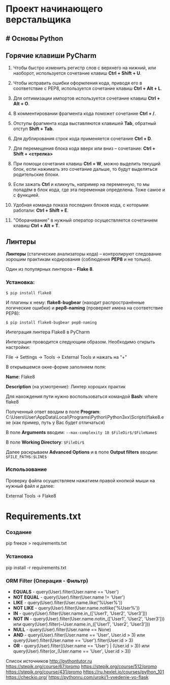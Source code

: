 # Проект начинающего верстальщика
## # Основы Python

## Горячие клавиши PyCharm

1.  Чтобы быстро изменить регистр слов с верхнего на нижний, или наоборот,
    используется сочетание клавиш **Ctrl + Shift + U**.

2.  Чтобы исправить ошибки оформления кода, приводя его в соответствие с
    PEP8, используется сочетание клавиш **Ctrl + Alt + L**.

3.  Для оптимизации импортов используется сочетание клавиш **Ctrl + Alt + O**.

4.  В комментировании фрагмента кода поможет сочетание **Ctrl + /**.

5.  Отступы фрагмента кода выставляются клавишей **Tab**, обратный отступ
    **Shift + Tab**.

6.  Для дублирования строк кода применяется сочетание **Ctrl + D**.

7.  Для перемещения блока кода вверх или вниз – сочетание: **Ctrl + Shift +
    \<стрелка\>**

8.  При помощи сочетания клавиш **Ctrl + W**, можно выделить текущий блок, если
    нажимать это сочетание дальше, то будут выделяться родительские блоки.

9.  Если зажать **Ctrl** и кликнуть, например на переменную, то мы попадём в
    блок кода, где эта переменная определена. Тоже самое и с функцией.

10. Удобная команда показа последних блоков кода, с которыми работали: **Ctrl + Shift + E**.

11. "Оборачивание" в нужный оператор осуществляется сочетанием клавиш **Ctrl + Alt + T**.

## Линтеры

**Линтеры** (статические анализаторы кода) – контролируют следование хорошим
практикам кодирования (соблюдения **PEP8** и не только).

Один из популярных линтеров – **Flake 8**.

### Установка:

`$ pip install flake8`

И плагины к нему: **flake8-bugbear** (находит распространённые логические
ошибки) и **pep8-naming** (проверяет имена на соответствие PEP8):

`$ pip install flake8-bugbear pep8-naming`

Интеграция линтера Flake8 в PyCharm

Интеграция проводится следующим образом. Необходимо открыть настройки:

File → Settings → Tools → External Tools и нажать на “+”

В открывшемся окне-форме заполняем поля:

**Name**: Flake8

**Description** (на усмотрение): Линтер хороших практик

Для нахождения пути нужно воспользоваться командой **Bash**: where flake8

Полученный ответ вводим в поле **Program**:
C:\\Users\\User\\AppData\\Local\\Programs\\Python\\Python3xx\\Scripts\\flake8.exe
(как пример, путь у Вас будет отличаться)

В поле **Arguments** вводим: `--max-complexity 10 $FileDir$/$FileName$`

В поле **Working Directory**: `$FileDir$`

Далее раскрываем **Advanced Options** и в поле **Output filters** вводим: `$FILE_PATH$:$LINE$`

### Использование

Проверку файла осуществляем нажатием правой кнопкой мыши на нужный файл и далее:

External Tools → Flake8

# Requirements.txt

### Создание

pip freeze > requirements.txt

### Установка

pip install -r requirements.txt

### ORM Filter (Операция - Фильтр)
 * **EQUALS** - query(User).filter(User.name == 'User')
 * **NOT EQUAL** - query(User).filter(User.name != 'User')
 * **LIKE** - query(User).filter(User.name.like('%User%'))
 * **NOT LIKE** - query(User).filter(User.name.notlike('%User%'))
 * **IN** - query(User).filter(User.name.in_(['User1', 'User2', 'User3']))
 * **NOT IN** - query(User).filter(User.name.notin_(['User1', 'User2', 'User3'])) или query(User).filter(~User.name.in_(['User1', 'User2', 'User3'])) 
 * **NULL** - query(User).filter(User.name == None)
 * **AND** - query(User).filter(User.name == 'User', User.id > 3) или query(User).filter(User.name == 'User').filter(User.id > 3)
 * **OR** - query(User).filter((User.name == 'User') | (User.id > 3)) или query(User).filter(or_(User.name == 'User', User.id > 3))

Список источников
http://pythontutor.ru
https://stepik.org/course/67/promo
https://stepik.org/course/512/promo
https://stepik.org/course/431/promo
https://ru.hexlet.io/courses/python_101
https://checkio.org/
https://pythonru.com/uroki/1-vvedenie-vo-flask